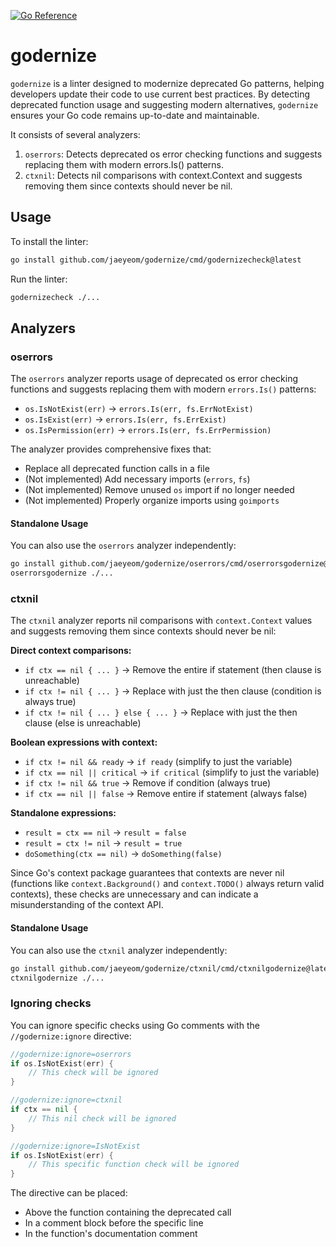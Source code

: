 [![Go Reference](https://pkg.go.dev/badge/github.com/jaeyeom/godernize.svg)](https://pkg.go.dev/github.com/jaeyeom/godernize)

# godernize

`godernize` is a linter designed to modernize deprecated Go patterns, helping developers update their code to use current best practices. By detecting deprecated function usage and suggesting modern alternatives, `godernize` ensures your Go code remains up-to-date and maintainable.

It consists of several analyzers:
1. `oserrors`: Detects deprecated os error checking functions and suggests replacing them with modern errors.Is() patterns.
2. `ctxnil`: Detects nil comparisons with context.Context and suggests removing them since contexts should never be nil.

## Usage

To install the linter:
```sh
go install github.com/jaeyeom/godernize/cmd/godernizecheck@latest
```

Run the linter:
```sh
godernizecheck ./...
```

## Analyzers

### oserrors

The `oserrors` analyzer reports usage of deprecated os error checking functions and suggests replacing them with modern `errors.Is()` patterns:

- `os.IsNotExist(err)` → `errors.Is(err, fs.ErrNotExist)`
- `os.IsExist(err)` → `errors.Is(err, fs.ErrExist)`
- `os.IsPermission(err)` → `errors.Is(err, fs.ErrPermission)`

The analyzer provides comprehensive fixes that:
- Replace all deprecated function calls in a file
- (Not implemented) Add necessary imports (`errors`, `fs`)
- (Not implemented) Remove unused `os` import if no longer needed
- (Not implemented) Properly organize imports using `goimports`

#### Standalone Usage

You can also use the `oserrors` analyzer independently:

```sh
go install github.com/jaeyeom/godernize/oserrors/cmd/oserrorsgodernize@latest
oserrorsgodernize ./...
```

### ctxnil

The `ctxnil` analyzer reports nil comparisons with `context.Context` values and suggests removing them since contexts should never be nil:

**Direct context comparisons:**
- `if ctx == nil { ... }` → Remove the entire if statement (then clause is unreachable)
- `if ctx != nil { ... }` → Replace with just the then clause (condition is always true)
- `if ctx != nil { ... } else { ... }` → Replace with just the then clause (else is unreachable)

**Boolean expressions with context:**
- `if ctx != nil && ready` → `if ready` (simplify to just the variable)
- `if ctx == nil || critical` → `if critical` (simplify to just the variable)
- `if ctx != nil && true` → Remove if condition (always true)
- `if ctx == nil || false` → Remove entire if statement (always false)

**Standalone expressions:**
- `result = ctx == nil` → `result = false`
- `result = ctx != nil` → `result = true`
- `doSomething(ctx == nil)` → `doSomething(false)`

Since Go's context package guarantees that contexts are never nil (functions like `context.Background()` and `context.TODO()` always return valid contexts), these checks are unnecessary and can indicate a misunderstanding of the context API.

#### Standalone Usage

You can also use the `ctxnil` analyzer independently:

```sh
go install github.com/jaeyeom/godernize/ctxnil/cmd/ctxnilgodernize@latest
ctxnilgodernize ./...
```

### Ignoring checks

You can ignore specific checks using Go comments with the `//godernize:ignore` directive:

```go
//godernize:ignore=oserrors
if os.IsNotExist(err) {
    // This check will be ignored
}

//godernize:ignore=ctxnil
if ctx == nil {
    // This nil check will be ignored
}

//godernize:ignore=IsNotExist
if os.IsNotExist(err) {
    // This specific function check will be ignored
}
```

The directive can be placed:
- Above the function containing the deprecated call
- In a comment block before the specific line
- In the function's documentation comment

